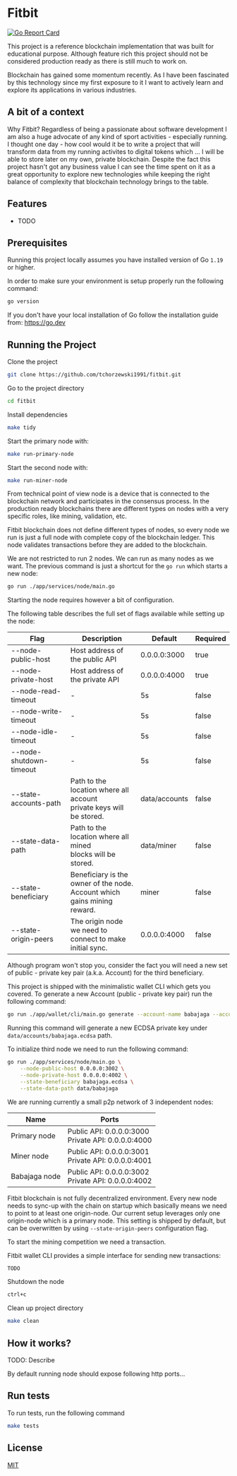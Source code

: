 # Fitbit

[![Go Report Card](https://goreportcard.com/badge/github.com/tchorzewski1991/fitbit)](https://goreportcard.com/report/github.com/tchorzewski1991/fitbit)

This project is a reference blockchain implementation that was built for educational purpose.
Although feature rich this project should not be considered production ready as there is still
much to work on.

Blockchain has gained some momentum recently. As I have been fascinated by this technology since
my first exposure to it I want to actively learn and explore its applications in various industries.


## A bit of a context

Why Fitbit? Regardless of being a passionate about software development I am also a huge advocate of any
kind of sport activities - especially running. I thought one day - how cool would it be to write a project
that will transform data from my running activites to digital tokens which ... I will be able to store later
on my own, private blockchain. Despite the fact this project hasn't got any business value I can see the time
spent on it as a great opportunity to explore new technologies while keeping the right balance of complexity
that blockchain technology brings to the table.

## Features

- TODO

## Prerequisites

Running this project locally assumes you have installed version of Go `1.19` or higher.

In order to make sure your environment is setup properly run the following command:

```bash
go version
```

If you don't have your local installation of Go follow the installation guide from: https://go.dev

## Running the Project

Clone the project

```bash
git clone https://github.com/tchorzewski1991/fitbit.git
```

Go to the project directory

```bash
cd fitbit
```

Install dependencies

```bash
make tidy
```

Start the primary node with:

```bash
make run-primary-node
```

Start the second node with:

```bash
make run-miner-node
```

From technical point of view node is a device that is connected to the blockchain network
and participates in the consensus process. In the production ready blockchains there are
different types on nodes with a very specific roles, like mining, validation, etc.

Fitbit blockchain does not define different types of nodes, so every node we run is just
a full node with complete copy of the blockchain ledger. This node validates transactions
before they are added to the blockchain.

We are not restricted to run 2 nodes. We can run as many nodes as we want.
The previous command is just a shortcut for the `go run` which starts a new
node:

```bash
go run ./app/services/node/main.go
```

Starting the node requires however a bit of configuration.

The following table describes the full set of flags available while setting up the node:

| Flag                    | Description                                                                   | Default       | Required |
|-------------------------|-------------------------------------------------------------------------------|---------------|----------|
| --node-public-host      | Host address of the public API                                                | 0.0.0.0:3000  | true     |
| --node-private-host     | Host address of the private API                                               | 0.0.0.0:4000  | true     |
| --node-read-timeout     | -                                                                             | 5s            | false    |
| --node-write-timeout    | -                                                                             | 5s            | false    |
| --node-idle-timeout     | -                                                                             | 5s            | false    |
| --node-shutdown-timeout | -                                                                             | 5s            | false    |
| --state-accounts-path   | Path to the location where all account <br/>private keys will be stored.      | data/accounts | false    |
| --state-data-path       | Path to the location where all mined <br/>blocks will be stored.              | data/miner    | false    |
| --state-beneficiary     | Beneficiary is the owner of the node. <br/>Account which gains mining reward. | miner         | false    |
| --state-origin-peers    | The origin node we need to <br/>connect to make initial sync.                 | 0.0.0.0:4000  | false    |

Although program won't stop you, consider the fact you will need a new set of
public - private key pair (a.k.a. Account) for the third beneficiary.

This project is shipped with the minimalistic wallet CLI which gets you covered.
To generate a new Account (public - private key pair) run the following command:

```bash
go run ./app/wallet/cli/main.go generate --account-name babajaga --account-path data/accounts
```

Running this command will generate a new ECDSA private key under `data/accounts/babajaga.ecdsa` path.

To initialize third node we need to run the following command:

```bash
go run ./app/services/node/main.go \
    --node-public-host 0.0.0.0:3002 \
    --node-private-host 0.0.0.0:4002 \
    --state-beneficiary babajaga.ecdsa \
    --state-data-path data/babajaga
```

We are running currently a small p2p network of 3 independent nodes:

| Name          | Ports                                                  |
|---------------|--------------------------------------------------------|
| Primary node  | Public API: 0.0.0.0:3000<br/>Private API: 0.0.0.0:4000 |
| Miner node    | Public API: 0.0.0.0:3001<br/>Private API: 0.0.0.0:4001 |
| Babajaga node | Public API: 0.0.0.0:3002<br/>Private API: 0.0.0.0:4002 |

Fitbit blockchain is not fully decentralized environment. Every new node needs
to sync-up with the chain on startup which basically means we need to point to
at least one origin-node. Our current setup leverages only one origin-node
which is a primary node. This setting is shipped by default, but can be
overwritten by using `--state-origin-peers` configuration flag.

To start the mining competition we need a transaction.

Fitbit wallet CLI provides a simple interface for sending new transactions:

```bash
TODO
```

Shutdown the node

```bash
ctrl+c
```

Clean up project directory

```bash
make clean
```

## How it works?

TODO: Describe

By default running node should expose following http ports...

## Run tests

To run tests, run the following command

```bash
make tests
```

## License

[MIT](https://choosealicense.com/licenses/mit/)

